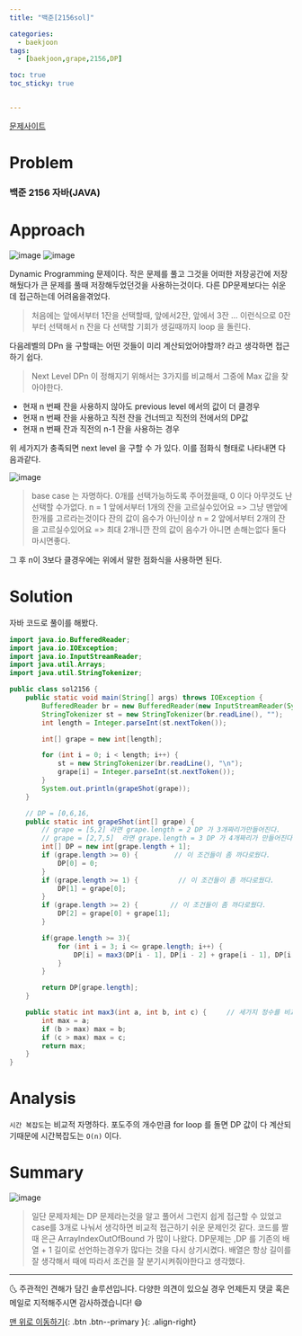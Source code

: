 ```yaml
---
title: "백준[2156sol]"

categories:
  - baekjoon
tags:
  - [baekjoon,grape,2156,DP]

toc: true
toc_sticky: true


---
```

[문제사이트](https://www.acmicpc.net/problem/2156)

# Problem
### 백준 2156 자바(JAVA)



# Approach

![image](https://user-images.githubusercontent.com/69495129/137326324-1da93795-e5c5-4280-8457-c90c9b8f7a93.png)
![image](https://user-images.githubusercontent.com/69495129/137326348-0a40def7-7b21-4671-ab77-98b42c78e0e8.png)

Dynamic Programming 문제이다.
작은 문제를 풀고 그것을 어떠한 저장공간에 저장해뒀다가 큰 문제를 풀때 저장해두었던것을 사용하는것이다.
다른 DP문제보다는 쉬운데 접근하는데 어려움을겪었다.

> 처음에는 앞에서부터 1잔을 선택할때, 앞에서2잔, 앞에서 3잔 ... 이런식으로 0잔부터 선택해서 n 잔을 다 선택할 기회가 생길때까지 loop 을 돌린다.


다음레벨의 DPn 을 구할때는 어떤 것들이 미리 계산되었어야할까? 라고 생각하면 접근하기 쉽다.
> Next Level DPn 이 정해지기 위해서는 3가지를 비교해서 그중에 Max 값을 찾아야한다. 
- 현재 n 번째 잔을 사용하지 않아도 previous level 에서의 값이 더 클경우
- 현재 n 번째 잔을 사용하고 직전 잔을 건너띄고 직전의 전에서의 DP값
- 현재 n 번째 잔과 직전의 n-1 잔을 사용하는 경우 

위 세가지가 충족되면 next level 을 구할 수 가 있다. 이를 점화식 형태로 나타내면 다음과같다. 

![image](https://user-images.githubusercontent.com/69495129/137327034-d1781349-9143-4522-97fe-7a407d9ac24b.png)

> base case 는 자명하다. 0개를 선택가능하도록 주어졌을때, 0 이다 아무것도 난 선택할 수가없다.
> n = 1 앞에서부터 1개의 잔을 고르실수있어요 => 그냥 맨앞에 한개를 고르라는것이다 잔의 값이 음수가 아닌이상
> n = 2 앞에서부터 2개의 잔을 고르실수있어요 => 최대 2개니깐 잔의 값이 음수가 아니면 손해는없다 둘다 마시면좋다. 

그 후 n이 3보다 클경우에는 위에서 말한 점화식을 사용하면 된다.


# Solution

자바 코드로 풀이를 해봤다.


```java
import java.io.BufferedReader;
import java.io.IOException;
import java.io.InputStreamReader;
import java.util.Arrays;
import java.util.StringTokenizer;

public class sol2156 {
    public static void main(String[] args) throws IOException {
        BufferedReader br = new BufferedReader(new InputStreamReader(System.in));
        StringTokenizer st = new StringTokenizer(br.readLine(), "");
        int length = Integer.parseInt(st.nextToken());

        int[] grape = new int[length];

        for (int i = 0; i < length; i++) {
            st = new StringTokenizer(br.readLine(), "\n");
            grape[i] = Integer.parseInt(st.nextToken());
        }
        System.out.println(grapeShot(grape));
    }

    // DP = [0,6,16,
    public static int grapeShot(int[] grape) {
        // grape = [5,2] 라면 grape.length = 2 DP 가 3개짜리가만들어진다.
        // grape = [2,7,5]  라면 grape.length = 3 DP 가 4개짜리가 만들어진다
        int[] DP = new int[grape.length + 1];
        if (grape.length >= 0) {         // 이 조건들이 좀 까다로웠다.
            DP[0] = 0;
        }
        if (grape.length >= 1) {          // 이 조건들이 좀 까다로웠다.
            DP[1] = grape[0];
        }
        if (grape.length >= 2) {        // 이 조건들이 좀 까다로웠다.
            DP[2] = grape[0] + grape[1];
        }

        if(grape.length >= 3){
            for (int i = 3; i <= grape.length; i++) {
                DP[i] = max3(DP[i - 1], DP[i - 2] + grape[i - 1], DP[i - 3] + grape[i - 2] + grape[i - 1]);
            }
        }

        return DP[grape.length];
    }

    public static int max3(int a, int b, int c) {     // 세가지 정수를 비교하려고 함수를 만들었다.
        int max = a;
        if (b > max) max = b;
        if (c > max) max = c;
        return max;
    }
}

```

# Analysis

`시간 복잡도`는 비교적 자명하다. 포도주의 개수만큼 for loop 를 돌면 DP 값이 다 계산되기때문에 시간복잡도는 
`O(n)` 이다.


# Summary
![image](https://user-images.githubusercontent.com/69495129/137326285-e7de0294-c190-4c0d-a069-2f7c117d9ad1.png)
<br>

> 일단 문제자체는 DP 문제라는것을 알고 풀어서 그런지 쉽게 접근할 수 있었고 case를 3개로 나눠서 생각하면 비교적 접근하기 쉬운 문제인것 같다.
> 코드를 짤때 은근 ArrayIndexOutOfBound 가 많이 나왔다. DP문제는 ,DP 를 기존의 배열 + 1 길이로 선언하는경우가 많다는 것을 다시 상기시켰다.
> 배열은 항상 길이를 잘 생각해서 때에 따라서 조건을 잘 분기시켜줘야한다고 생각했다.

***

🌜 주관적인 견해가 담긴 솔루션입니다. 다양한 의견이 있으실 경우
언제든지 댓글 혹은 메일로 지적해주시면 감사하겠습니다! 😄

[맨 위로 이동하기](#){: .btn .btn--primary }{: .align-right}
